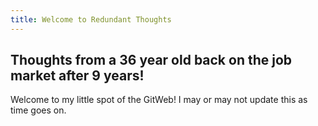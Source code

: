 ```yaml
---
title: Welcome to Redundant Thoughts
---
```


## Thoughts from a 36 year old back on the job market after 9 years!

Welcome to my little spot of the GitWeb! I may or may not update this as time goes on.

